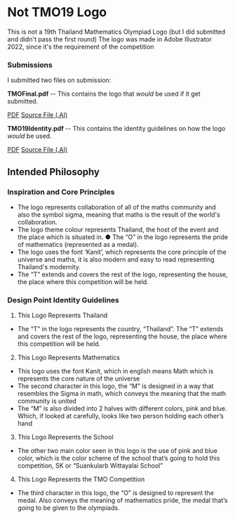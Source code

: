 # Not TMO19 Logo
This is not a 19th Thailand Mathematics Olympiad Logo (but I did submitted and didn't pass the first round)
The logo was made in Adobe Illustrator 2022, since it's the requirement of the competition

### Submissions

I submitted two files on submission:

**TMOFinal.pdf** -- This contains the logo that *would* be used if it get submitted.

[PDF](TMOFinal.pdf) [Source File (.AI)](TMOFix3.ai)

**TMO19Identity.pdf** -- This contains the identity guidelines on how the logo *would* be used. 


[PDF](TMO19Identity.pdf) [Source File (.AI)](TMO19Identity.ai)

## Intended Philosophy

### Inspiration and Core Principles 
- The logo represents collaboration of all of the maths community and also the symbol sigma, meaning that maths is the result of the world's collaboration. 
- The logo theme colour represents Thailand, the host of the event and the place which is situated in. ● The “O” in the logo represents the pride of mathematics (represented as a medal). 
- The logo uses the font ‘Kanit’, which represents the core principle of the universe and maths, it is also modern and easy to read representing Thailand's modernity.
- The “T” extends and covers the rest of the logo, representing the house, the place where this competition will be held. 
 
### Design Point Identity Guidelines 
1. This Logo Represents Thailand 
- The “T” in the logo represents the country, “Thailand”. The “T” extends and covers the rest of the logo, representing the house, the place where this competition will be held. 
2. This Logo Represents Mathematics 
- This logo uses the font Kanit, which in english means Math which is represents the core nature of the universe 
- The second character in this logo, the “M” is designed in a way that resembles the Sigma in math, which conveys the meaning that the math community is united 
- The “M” is also divided into 2 halves with different colors, pink and blue. Which, if looked at carefully, looks like two person holding each other’s hand 
3. This Logo Represents the School 
- The other two main color seen in this logo is the use of pink and blue color, which is the color scheme of the school that’s going to hold this competition, SK or “Suankularb Wittayalai School” 
4. This Logo Represents the TMO Competition 
- The third character in this logo, the “O” is designed to represent the medal. Also conveys the meaning of mathematics pride, the medal that’s going to be given to the olympiads.
